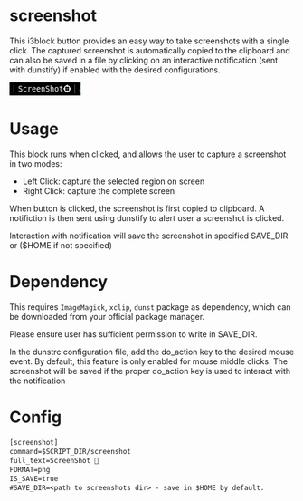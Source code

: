 # screenshot

This i3block button provides an easy way to take screenshots with a single click. The captured screenshot is automatically copied to the clipboard and can also be saved in a file by clicking on an interactive notification (sent with dunstify) if enabled with the desired configurations.

![](screenshot_i3blocks.png)

# Usage

This block runs when clicked, and allows the user to capture a screenshot in two modes:
- Left Click: capture the selected region on screen
- Right Click: capture the complete screen

When button is clicked, the screenshot is first copied to clipboard. A notifiction is then sent using dunstify to alert user a screenshot is clicked. 

Interaction with notification will save the screenshot in specified SAVE\_DIR or ($HOME if not specified)

# Dependency
This requires `ImageMagick`, `xclip`, `dunst` package as dependency, which can be downloaded from your official package manager.

Please ensure user has sufficient permission to write in SAVE\_DIR.

In the dunstrc configuration file, add the do\_action key to the desired mouse event. By default, this feature is only enabled for mouse middle clicks. The screenshot will be saved if the proper do\_action key is used to interact with the notification

# Config
```
[screenshot]
command=$SCRIPT_DIR/screenshot
full_text=ScreenShot 
FORMAT=png
IS_SAVE=true
#SAVE_DIR=<path to screenshots dir> - save in $HOME by default.
```
